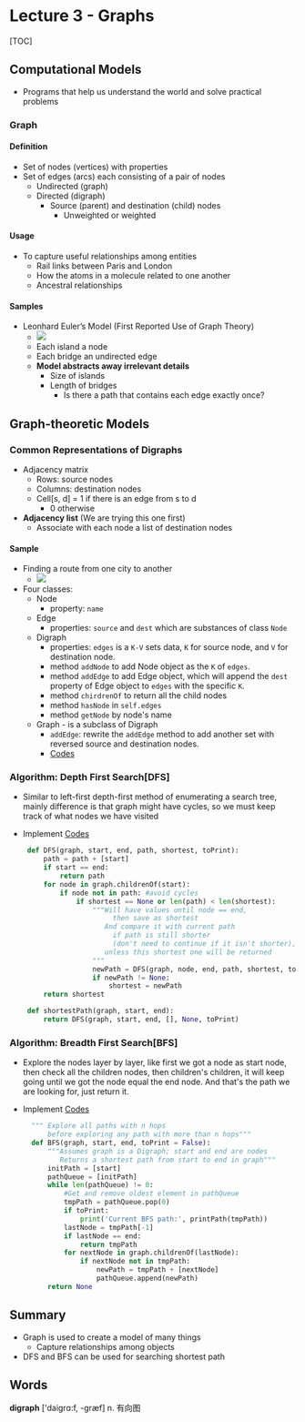 # Lecture 3 - Graphs

\[TOC\]

## Computational Models

* Programs that help us understand the world and solve practical problems

### Graph

#### Definition

* Set of nodes \(vertices\) with properties
* Set of edges \(arcs\) each consisting of a pair of nodes
  * Undirected \(graph\)
  * Directed \(digraph\)
    * Source \(parent\) and destination \(child\) nodes
      * Unweighted or weighted

#### Usage

* To capture useful relationships among entities
  * Rail links between Paris and London
  * How the atoms in a molecule related to one another
  * Ancestral relationships

#### Samples

* Leonhard Euler’s Model \(First Reported Use of Graph Theory\)
  * ![](../.gitbook/assets/unit-1-3.png)
  * Each island a node
  * Each bridge an undirected edge
  * **Model abstracts away irrelevant details**
    * Size of islands
    * Length of bridges
      * Is there a path that contains each edge exactly once?

## Graph-theoretic Models

### Common Representations of Digraphs

* Adjacency matrix
  * Rows: source nodes
  * Columns: destination nodes
  * Cell\[s, d\] = 1 if there is an edge from s to d
    * 0 otherwise
* **Adjacency list** \(We are trying this one first\)
  * Associate with each node a list of destination nodes

#### Sample

* Finding a route from one city to another
  * ![](../.gitbook/assets/unit-1-4%20%281%29.png)
* Four classes:
  * Node
    * property: `name`
  * Edge
    * properties: `source` and `dest` which are substances of class `Node`
  * Digraph
    * properties: `edges` is a `K-V` sets data, `K` for source node, and `V` for destination node.
    * method `addNode` to add Node object as the `K` of `edges`.
    * method `addEdge` to add Edge object, which will append the `dest` property of Edge object to `edges` with the specific `K`.
    * method `chirdrenOf` to return all the child nodes
    * method `hasNode` in `self.edges`
    * method `getNode` by node's name
  * Graph - is a subclass of Digraph
    * `addEdge`: rewrite the `addEdge` method to add another set with reversed source and destination nodes.
    * [Codes](https://github.com/erictt/computer-science-learning/tree/master/computational-thinking/unit-1/lecture3-segment2.py) 

### Algorithm: Depth First Search\[DFS\]

* Similar to left-first depth-first method of enumerating a search tree, mainly difference is that graph might have cycles, so we must keep track of what nodes we have visited
* Implement [Codes](https://github.com/erictt/computer-science-learning/tree/master/computational-thinking/unit-1/lecture3-segment3.py)

  ```python
   def DFS(graph, start, end, path, shortest, toPrint):
       path = path + [start]     
       if start == end:
           return path
       for node in graph.childrenOf(start):
           if node not in path: #avoid cycles
               if shortest == None or len(path) < len(shortest):
                   """Will have values until node == end,
                        then save as shortest
                      And compare it with current path 
                        if path is still shorter
                        (don't need to continue if it isn't shorter), 
                      unless this shortest one will be returned
                   """
                   newPath = DFS(graph, node, end, path, shortest, toPrint)
                   if newPath != None:
                       shortest = newPath
       return shortest

   def shortestPath(graph, start, end):
       return DFS(graph, start, end, [], None, toPrint)
  ```

### Algorithm: Breadth First Search\[BFS\]

* Explore the nodes layer by layer, like first we got a node as start node, then check all the children nodes, then children's children, it will keep going until we got the node equal the end node. And that's the path we are looking for, just return it.
* Implement [Codes](https://github.com/erictt/computer-science-learning/tree/master/computational-thinking/unit-1/lecture3-segment3.py)

  ```python
    """ Explore all paths with n hops 
        before exploring any path with more than n hops"""
    def BFS(graph, start, end, toPrint = False):
        """Assumes graph is a Digraph; start and end are nodes
           Returns a shortest path from start to end in graph"""
        initPath = [start]
        pathQueue = [initPath]
        while len(pathQueue) != 0:
            #Get and remove oldest element in pathQueue
            tmpPath = pathQueue.pop(0)
            if toPrint:
                print('Current BFS path:', printPath(tmpPath))
            lastNode = tmpPath[-1]
            if lastNode == end:
                return tmpPath
            for nextNode in graph.childrenOf(lastNode):
                if nextNode not in tmpPath:
                    newPath = tmpPath + [nextNode]
                    pathQueue.append(newPath)
        return None
  ```

## Summary

* Graph is used to create a model of many things
  * Capture relationships among objects
* DFS and BFS can be used for searching shortest path

## Words

**digraph** \['daiɡrɑ:f, -ɡræf\] n. 有向图

